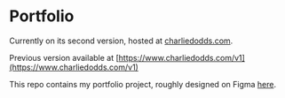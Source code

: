 # Portfolio

Currently on its second version, hosted at [charliedodds.com](https://www.charliedodds.com).

Previous version available at [https://www.charliedodds.com/v1](https://www.charliedodds.com/v1)

This repo contains my portfolio project, roughly designed on Figma [here](https://www.figma.com/file/6MszdQH9MOQ0Ij7SFcFS0E/portfolio?node-id=1%3A2).

